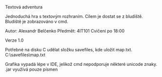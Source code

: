 Textová adventura

Jednoduchá hra s textovým rozhraním. Cílem je dostat se z bludiště. Bludiště je zobrazováno v cmd.

Autor: Alexandr Belčenko
Předmět: 4IT101
Cvičení po 18:00

Verze 1.0

Potřebné na disku C udělat složku savefiles, kde uložit map.txt. C:\savefiles\map.txt

Grafika vypadá lépe v IDE, jelikož cmd nepodporuje některé unicode znaky.
.jar využívá pouze písmen